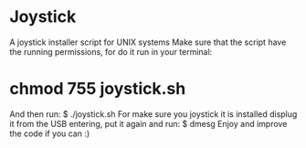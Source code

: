# Joystick
A joystick installer script for UNIX systems
Make sure that the script have the running permissions, for do it run in your terminal:
# chmod 755 joystick.sh
And then run:
$ ./joystick.sh
For make sure you joystick it is installed displug it from the USB entering, put it again and run:
$ dmesg
Enjoy and improve the code if you can :)
